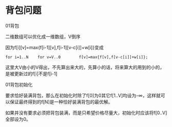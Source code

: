 # 背包问题

01背包

二维数组可以优化成一维数组，V倒序

因为f\[i\]\[v\]=max{f\[i-1\]\[v\],f\[i-1\]\[v-c\[i\]\]+w\[i\]}变成

```text
for i=1..N    for v=V..0        f[v]=max{f[v],f[v-c[i]]+w[i]};
```

这里大V由小的V得出，不先算出来大的，先算小的话，将来算大的用到的小的，是被更新过的f\[i\]不是f\[i-1\]

01背包初始化

要求恰好装满背包，那么在初始化时除了f\[0\]为0其它f\[1..V\]均设为-∞，这样就可以保证最终得到的f\[N\]是一种恰好装满背包的最优解。

如果并没有要求必须把背包装满，而是只希望价格尽量大，初始化时应该将f\[0..V\]全部设为0。

